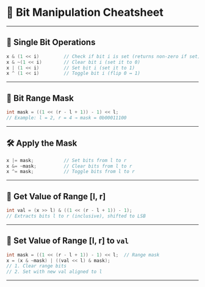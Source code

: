 
# 🧠 Bit Manipulation Cheatsheet

---

## 🔸 Single Bit Operations

```cpp
x & (1 << i)         // Check if bit i is set (returns non-zero if set)
x & ~(1 << i)        // Clear bit i (set it to 0)
x | (1 << i)         // Set bit i (set it to 1)
x ^ (1 << i)         // Toggle bit i (flip 0 ↔ 1)
```

---

## 🔸 Bit Range Mask

```cpp
int mask = ((1 << (r - l + 1)) - 1) << l;
// Example: l = 2, r = 4 → mask = 0b00011100
```

---

## 🛠 Apply the Mask

```cpp
x |= mask;           // Set bits from l to r
x &= ~mask;          // Clear bits from l to r
x ^= mask;           // Toggle bits from l to r
```

---

## 🔸 Get Value of Range [l, r]

```cpp
int val = (x >> l) & ((1 << (r - l + 1)) - 1);
// Extracts bits l to r (inclusive), shifted to LSB
```

---

## 🔸 Set Value of Range [l, r] to `val`

```cpp
int mask = ((1 << (r - l + 1)) - 1) << l;  // Range mask
x = (x & ~mask) | ((val << l) & mask);
// 1. Clear range bits
// 2. Set with new val aligned to l
```

---
